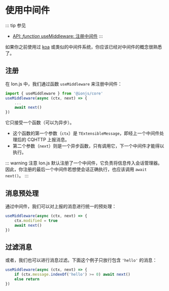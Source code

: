 # 使用中间件
::: tip 参见
- [API: *function* useMiddleware: 注册中间件](/api/functions.html#usemiddleware)
:::

如果你之前使用过 [koa](https://koajs.com) 或类似的中间件系统，你应该已经对中间件的概念很熟悉了。

## 注册
在 Ion.js 中，我们通过函数 `useMiddleware` 来注册中间件：
```js
import { useMiddleware } from '@ionjs/core'
useMiddleware(async (ctx, next) => {
    ...
    await next()
})
```

它只接受一个函数（可以为异步）。
- 这个函数的第一个参数（`ctx`）是 `TExtensibleMessage`，即经上一个中间件处理后的 CQHTTP 上报消息。
- 第二个参数（`next`）则是一个异步函数，只有调用它，下一个中间件才能得以执行。

::: warning 注意
Ion.js 默认注册了一个中间件，它负责将信息传入会话管理器。因此，你注册的最后一个中间件若想使会话正确执行，也应该调用 `await next()`。
:::

## 消息预处理
通过中间件，我们可以对上报的消息进行统一的预处理：
```js
useMiddleware(async (ctx, next) => {
    ctx.modified = true
    await next()
})
```

## 过滤消息
或者，我们也可以进行消息过滤。下面这个例子只放行包含 `'hello'` 的消息：
```js
useMiddleware(async (ctx, next) => {
    if (ctx.message.indexOf('hello') >= 0) await next()
    else return
})
```